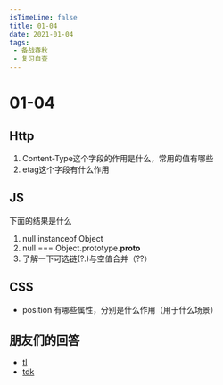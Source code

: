 ```yaml
---
isTimeLine: false
title: 01-04
date: 2021-01-04
tags:
 - 备战春秋
 - 复习自查
---
```

# 01-04

## Http
1. Content-Type这个字段的作用是什么，常用的值有哪些
2. etag这个字段有什么作用

## JS
下面的结果是什么
1. null instanceof Object
2. null === Object.prototype.__proto__
3. 了解一下可选链(?.)与空值合并（??）

## CSS
* position 有哪些属性，分别是什么作用（用于什么场景）

## 朋友们的回答
* [tl](https://juejin.cn/post/6913829879054073864)
* [tdk](https://www.cnblogs.com/dark-duck/p/14288313.html)

<comment/>